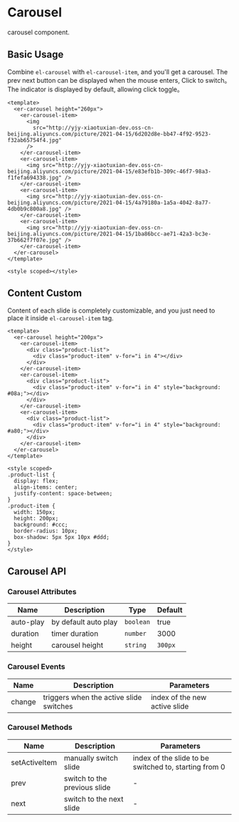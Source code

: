   # Carousel

carousel component.


## Basic Usage

Combine `el-carousel` with `el-carousel-item`, and you'll get a carousel. The prev next button can be displayed when the mouse enters, Click to switch。The indicator is displayed by default, allowing click toggle。

```vue preview
<template>
  <er-carousel height="260px">
    <er-carousel-item>
      <img
        src="http://yjy-xiaotuxian-dev.oss-cn-beijing.aliyuncs.com/picture/2021-04-15/6d202d8e-bb47-4f92-9523-f32ab65754f4.jpg"
      />
    </er-carousel-item>
    <er-carousel-item>
      <img src="http://yjy-xiaotuxian-dev.oss-cn-beijing.aliyuncs.com/picture/2021-04-15/e83efb1b-309c-46f7-98a3-f1fefa694338.jpg" />
    </er-carousel-item>
    <er-carousel-item>
      <img src="http://yjy-xiaotuxian-dev.oss-cn-beijing.aliyuncs.com/picture/2021-04-15/4a79180a-1a5a-4042-8a77-4db0b9c800a8.jpg" />
    </er-carousel-item>
    <er-carousel-item>
      <img src="http://yjy-xiaotuxian-dev.oss-cn-beijing.aliyuncs.com/picture/2021-04-15/1ba86bcc-ae71-42a3-bc3e-37b662f7f07e.jpg" />
    </er-carousel-item>
  </er-carousel>
</template>

<style scoped></style>
```

## Content Custom

Content of each slide is completely customizable, and you just need to place it inside `el-carousel-item` tag. 

```vue preview
<template>
  <er-carousel height="200px">
    <er-carousel-item>
      <div class="product-list">
        <div class="product-item" v-for="i in 4"></div>
      </div>  
    </er-carousel-item>
    <er-carousel-item>
      <div class="product-list">
        <div class="product-item" v-for="i in 4" style="background: #08a;"></div>
      </div> 
    </er-carousel-item>
    <er-carousel-item>
      <div class="product-list">
        <div class="product-item" v-for="i in 4" style="background: #a80;"></div>
      </div> 
    </er-carousel-item>
  </er-carousel>
</template>

<style scoped>
.product-list {
  display: flex;
  align-items: center;
  justify-content: space-between;
}
.product-item {
  width: 150px;
  height: 200px;
  background: #ccc;
  border-radius: 10px;
  box-shadow: 5px 5px 10px #ddd;
}
</style>
```

## Carousel API

### Carousel Attributes

| Name | Description | Type | Default |
| ---- | ----------- | ---- | ---- |
| auto-play | by default auto play | `boolean` | true |
| duration | timer duration | `number` | 3000 |
| height | carousel height | `string` | `300px`|


### Carousel Events

| Name | Description | Parameters |
| ---- | ----------- | ---- |
| change | triggers when the active slide switches | index of the new active slide |

### Carousel Methods

| Name | Description | Parameters |
| ---- | ----------- | ---- |
| setActiveItem | manually switch slide | index of the slide to be switched to, starting from 0 |
| prev | switch to the previous slide | - |
| next | switch to the next slide | - |


